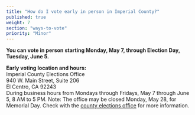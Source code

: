 ```yaml
---
title: "How do I vote early in person in Imperial County?"
published: true
weight: 7
section: "ways-to-vote"
priority: "Minor"
---
```


**You can vote in person starting Monday, May 7, through Election Day, Tuesday, June 5.**  

**Early voting location and hours:**  
Imperial County Elections Office  
940 W. Main Street, Suite 206  
El Centro, CA 92243  
During business hours from Mondays through Fridays, May 7 through June 5, 8 AM to 5 PM. Note: The office may be closed Monday, May 28, for Memorial Day. Check with the [county elections office](#section-election-office-contact) for more information. 
